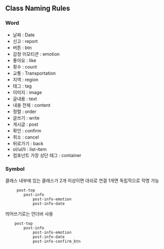 ## Class Naming Rules

### Word
- 날짜 : Date
- 신고 : report
- 버튼 : btn
- 감정 이모티콘 : emotion
- 좋아요 : like
- 횟수 : count
- 교통 : Transportation
- 지역 : region
- 태그 : tag
- 이미지 : image
- 글내용 : text
- 내용 전체 : content
- 정렬 : order
- 글쓰기 : write
- 게시글 : post
- 확인 : confirm
- 취소 : cancel
- 뒤로가기 : back
- ol/ul/li : list-item
- 컴포넌트 가장 상단 태그 : container

### Symbol

클래스 내부에 있는 클래스가 2개 이상이면 대쉬로 연결
1개면 독립적으로 작명 가능
```
     post-top 
        post-info 
            post-info-emotion
            post-info-date
```

띄어쓰기로는 언더바 사용
```
    post-top 
        post-info 
            post-info-emotion
            post-info-date
            post-info-confirm_btn
```
